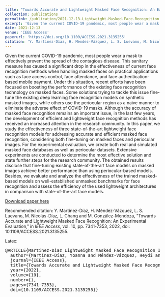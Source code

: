 ```yaml
---
title: "Towards Accurate and Lightweight Masked Face Recognition: An Experimental Evaluation"
collection: publications
permalink: /publication/2021-12-13-Lightweight-Masked-Face-Recognition
excerpt: 'Given the current COVID-19 pandemic, most people wear a mask to effectively prevent the spread of the contagious disease. This sanitary measure has caused a significant drop in the effectiveness of current face recognition methods when handling masked faces on practical applications such as face access control, face attendance, and face authentication-based mobile payment. Under this situation, recent efforts have been focused on boosting the performance of the existing face recognition technology on masked faces. Some solutions trying to tackle this issue fine-tune the existing deep learning face recognition models on synthetic masked images, while others use the periocular region as a naive manner to eliminate the adverse effect of COVID-19 masks. Although the accuracy of masked face recognition remains an important issue, in the last few years, the development of efficient and lightweight face recognition methods has received an increased attention in the research community. In this paper, we study the effectiveness of three state-of-the-art lightweight face recognition models for addressing accurate and efficient masked face recognition, considering both fine-tuning on masked faces and periocular images. For the experimental evaluation, we create both real and simulated masked face databases as well as periocular datasets. Extensive experiments are conducted to determine the most effective solution and state further steps for the research community. The obtained results disclose that fine-tuning existing state-of-the-art face models on masked images achieve better performance than using periocular-based models. Besides, we evaluate and analyze the effectiveness of the trained masked-based models on well-established unmasked benchmarks for face recognition and assess the efficiency of the used lightweight architectures in comparison with state-of-the-art face models.'
date: 2021-12-13
venue: 'IEEE Access'
paperurl: 'https://doi.org/10.1109/ACCESS.2021.3135255'
citation: 'Y. Martínez-Díaz, H. Méndez-Vázquez, L. S. Luevano, M. Nicolás-Díaz, L. Chang and M. González-Mendoza, "Towards Accurate and Lightweight Masked Face Recognition: An Experimental Evaluation," in <em>IEEE Access</em>, vol. 10, pp. 7341-7353, 2022, doi: 10.1109/ACCESS.2021.3135255.'
---
```

Given the current COVID-19 pandemic, most people wear a mask to effectively prevent the spread of the contagious disease. This sanitary measure has caused a significant drop in the effectiveness of current face recognition methods when handling masked faces on practical applications such as face access control, face attendance, and face authentication-based mobile payment. Under this situation, recent efforts have been focused on boosting the performance of the existing face recognition technology on masked faces. Some solutions trying to tackle this issue fine-tune the existing deep learning face recognition models on synthetic masked images, while others use the periocular region as a naive manner to eliminate the adverse effect of COVID-19 masks. Although the accuracy of masked face recognition remains an important issue, in the last few years, the development of efficient and lightweight face recognition methods has received an increased attention in the research community. In this paper, we study the effectiveness of three state-of-the-art lightweight face recognition models for addressing accurate and efficient masked face recognition, considering both fine-tuning on masked faces and periocular images. For the experimental evaluation, we create both real and simulated masked face databases as well as periocular datasets. Extensive experiments are conducted to determine the most effective solution and state further steps for the research community. The obtained results disclose that fine-tuning existing state-of-the-art face models on masked images achieve better performance than using periocular-based models. Besides, we evaluate and analyze the effectiveness of the trained masked-based models on well-established unmasked benchmarks for face recognition and assess the efficiency of the used lightweight architectures in comparison with state-of-the-art face models.

[Download paper here](https://doi.org/10.1109/ACCESS.2021.3135255)

Recommended citation: Y. Martínez-Díaz, H. Méndez-Vázquez, L. S. Luevano, M. Nicolás-Díaz, L. Chang and M. González-Mendoza, "Towards Accurate and Lightweight Masked Face Recognition: An Experimental Evaluation," in <em>IEEE Access</em>, vol. 10, pp. 7341-7353, 2022, doi: 10.1109/ACCESS.2021.3135255.

Latex:
<pre>
@ARTICLE{Martinez-Diaz_Lightweight_Masked_Face_Recognition_IEEE_Access,
  author={Martínez-Díaz, Yoanna and Méndez-Vázquez, Heydi and Luevano, Luis S. and Nicolás-Díaz, Miguel and Chang, Leonardo and González-Mendoza, Miguel},
  journal={IEEE Access}, 
  title={Towards Accurate and Lightweight Masked Face Recognition: An Experimental Evaluation}, 
  year={2022},
  volume={10},
  number={},
  pages={7341-7353},
  doi={10.1109/ACCESS.2021.3135255}}
</pre>
